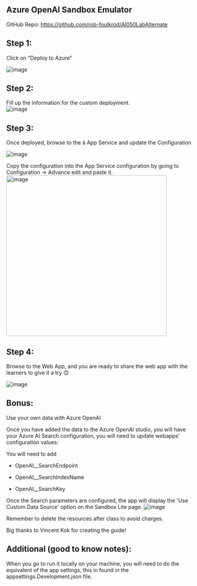 ## Azure OpenAI Sandbox Emulator 

GitHub Repo: https://github.com/rob-foulkrod/AI050LabAlternate  

## Step 1: 

Click on “Deploy to Azure” 

![image](https://github.com/VincentK16/AI050LabAlternate/assets/3338753/68ad26e0-7efd-4e25-952a-f8cf4928d39c)

## Step 2:  

Fill up the information for the custom deployment.  
![image](https://github.com/VincentK16/AI050LabAlternate/assets/3338753/04cc81ee-3ca5-411a-8f27-08cdf9883069)

## Step 3:  

Once deployed, browse to the <Resource Group> à App Service and update the Configuration 

![image](https://github.com/VincentK16/AI050LabAlternate/assets/3338753/3af8ca02-b674-44ac-b996-21fb55a93986)

Copy the configuration into the App Service configuration by going to Configuration -> Advance edit and paste it. 
<img width="427" alt="image" src="https://github.com/VincentK16/AI050LabAlternate/assets/3338753/11283220-2779-4cc2-84d5-16e4d0690353">

## Step 4:  

Browse to the Web App, and you are ready to share the web app with the learners to give it a try 😊 

![image](https://github.com/VincentK16/AI050LabAlternate/assets/3338753/353d2463-c11c-44eb-8be8-7cddda7b9e10)


## Bonus:  

Use your own data with Azure OpenAI 

Once you have added the data to the Azure OpenAI studio, you will have your Azure AI Search configuration, you will need to update webapps' configuration values: 

You will need to add  

- OpenAI__SearchEndpoint 

- OpenAI__SearchIndexName 

- OpenAI__SearchKey 

 

Once the Search parameters are configured, the app will display the 'Use Custom Data Source' option on the Sandbox Lite page. 
![image](https://github.com/VincentK16/AI050LabAlternate/assets/3338753/75d5cb87-1555-403d-858e-4fed7b39d326)

Remember to delete the resources after class to avoid charges. 

 

Big thanks to Vincent Kok for creating the guide! 

## Additional (good to know notes): 
When you go to run it locally on your machine, you will need to do the equivalent of the app settings, this in found in the appsettings.Development.json file. 
